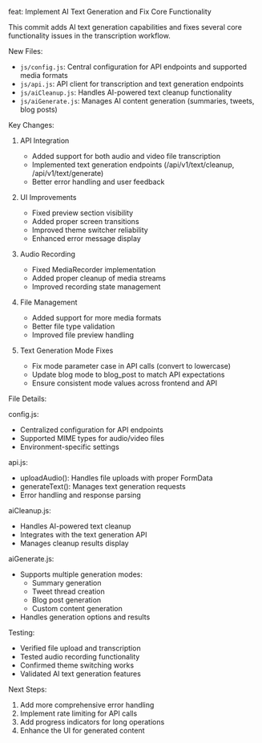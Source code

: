 feat: Implement AI Text Generation and Fix Core Functionality

This commit adds AI text generation capabilities and fixes several core functionality issues in the transcription workflow.

New Files:
- `js/config.js`: Central configuration for API endpoints and supported media formats
- `js/api.js`: API client for transcription and text generation endpoints
- `js/aiCleanup.js`: Handles AI-powered text cleanup functionality
- `js/aiGenerate.js`: Manages AI content generation (summaries, tweets, blog posts)

Key Changes:
1. API Integration
   - Added support for both audio and video file transcription
   - Implemented text generation endpoints (/api/v1/text/cleanup, /api/v1/text/generate)
   - Better error handling and user feedback

2. UI Improvements
   - Fixed preview section visibility
   - Added proper screen transitions
   - Improved theme switcher reliability
   - Enhanced error message display

3. Audio Recording
   - Fixed MediaRecorder implementation
   - Added proper cleanup of media streams
   - Improved recording state management

4. File Management
   - Added support for more media formats
   - Better file type validation
   - Improved file preview handling

5. Text Generation Mode Fixes
   - Fix mode parameter case in API calls (convert to lowercase)
   - Update blog mode to blog_post to match API expectations
   - Ensure consistent mode values across frontend and API

File Details:

config.js:
- Centralized configuration for API endpoints
- Supported MIME types for audio/video files
- Environment-specific settings

api.js:
- uploadAudio(): Handles file uploads with proper FormData
- generateText(): Manages text generation requests
- Error handling and response parsing

aiCleanup.js:
- Handles AI-powered text cleanup
- Integrates with the text generation API
- Manages cleanup results display

aiGenerate.js:
- Supports multiple generation modes:
  * Summary generation
  * Tweet thread creation
  * Blog post generation
  * Custom content generation
- Handles generation options and results

Testing:
- Verified file upload and transcription
- Tested audio recording functionality
- Confirmed theme switching works
- Validated AI text generation features

Next Steps:
1. Add more comprehensive error handling
2. Implement rate limiting for API calls
3. Add progress indicators for long operations
4. Enhance the UI for generated content
